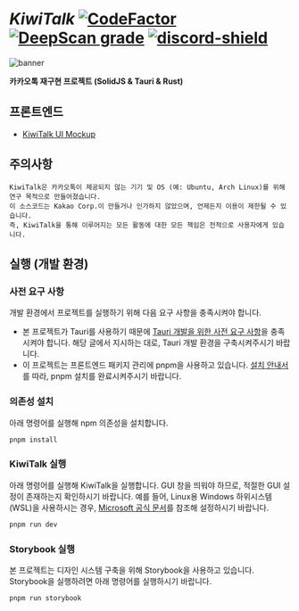 [discord-invite]: https://discord.gg/vVs8WVY3y6
[discord-shield]: https://discord.com/api/guilds/1024212069349855232/widget.png

# _KiwiTalk_ [![CodeFactor](https://www.codefactor.io/repository/github/kiwitalk/kiwitalk/badge?s=c3981bac3a87fe9d0f0c5fdb854efd203b389649)](https://www.codefactor.io/repository/github/kiwitalk/kiwitalk) [![DeepScan grade](https://deepscan.io/api/teams/13288/projects/16289/branches/346077/badge/grade.svg)](https://deepscan.io/dashboard#view=project&tid=13288&pid=16289&bid=346077) [ ![discord-shield][] ][discord-invite]

![banner](./img/banner.gif)

**카카오톡 재구현 프로젝트 (SolidJS & Tauri & Rust)**

## 프론트엔드

- [KiwiTalk UI Mockup](https://www.figma.com/file/JYO6jyz0Kji2KiPCW5cH5o/KiwiTalk-UI-Mockup-2?node-id=0%3A1)

## 주의사항

```
KiwiTalk은 카카오톡이 제공되지 않는 기기 및 OS (예: Ubuntu, Arch Linux)를 위해 연구 목적으로 만들어졌습니다.
이 소스코드는 Kakao Corp.이 만들거나 인가하지 않았으며, 언제든지 이용이 제한될 수 있습니다.
즉, KiwiTalk을 통해 이루어지는 모든 활동에 대한 모든 책임은 전적으로 사용자에게 있습니다.
```

## 실행 (개발 환경)

### 사전 요구 사항

개발 환경에서 프로젝트를 실행하기 위해 다음 요구 사항을 충족시켜야 합니다.

- 본 프로젝트가 Tauri를 사용하기 때문에 [Tauri 개발을 위한 사전 요구 사항](https://tauri.app/ko/v1/guides/getting-started/prerequisites/)을 충족시켜야 합니다.
  해당 글에서 지시하는 대로, Tauri 개발 환경을 구축시켜주시기 바랍니다.
- 이 프로젝트는 프론트엔드 패키지 관리에 pnpm을 사용하고 있습니다.
  [설치 안내서](https://pnpm.io/installation)를 따라, pnpm 설치를 완료시켜주시기 바랍니다.

### 의존성 설치

아래 명령어를 실행해 npm 의존성을 설치합니다.

```sh
pnpm install
```

### KiwiTalk 실행

아래 명령어를 실행해 KiwiTalk을 실행합니다. GUI 창을 띄워야 하므로, 적절한 GUI 설정이 존재하는지 확인하시기 바랍니다.
예를 들어, Linux용 Windows 하위시스템(WSL)을 사용하시는 경우, [Microsoft 공식 문서](https://learn.microsoft.com/ko-kr/windows/wsl/tutorials/gui-apps)를 참조해 설정하시기 바랍니다.

```sh
pnpm run dev
```

### Storybook 실행

본 프로젝트는 디자인 시스템 구축을 위해 Storybook을 사용하고 있습니다.
Storybook을 실행하려면 아래 명령어를 실행하시기 바랍니다.

```sh
pnpm run storybook
```
